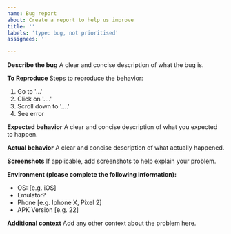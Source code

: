 ```yaml
---
name: Bug report
about: Create a report to help us improve
title: ''
labels: 'type: bug, not prioritised'
assignees: ''

---
```


**Describe the bug**
A clear and concise description of what the bug is.

**To Reproduce**
Steps to reproduce the behavior:
1. Go to '...'
2. Click on '....'
3. Scroll down to '....'
4. See error

**Expected behavior**
A clear and concise description of what you expected to happen.

**Actual behavior**
A clear and concise description of what actually happened.

**Screenshots**
If applicable, add screenshots to help explain your problem.

**Environment (please complete the following information):**
- OS: [e.g. iOS]
- Emulator?
- Phone [e.g. Iphone X, Pixel 2]
- APK Version [e.g. 22]

**Additional context**
Add any other context about the problem here.
